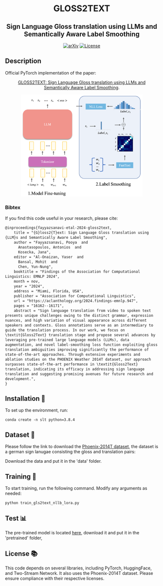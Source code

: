 <div align="center">

# GLOSS2TEXT
## Sign Language Gloss translation using LLMs and Semantically Aware Label Smoothing

[![arXiv](https://img.shields.io/badge/arXiv-GLOSS2TEXT-A10717.svg?logo=arXiv)](https://arxiv.org/abs/2407.01394)
[![License](https://img.shields.io/badge/License-MIT-green.svg)]()

</div>

## Description
Official PyTorch implementation of the paper:
<div align="center">

[GLOSS2TEXT: Sign Language Gloss translation using LLMs and Semantically Aware Label Smoothing](https://arxiv.org/abs/2407.01394).

<img src="imgs/arch.png" alt="Description of the image" width="400"/>

</div>

### Bibtex
If you find this code useful in your research, please cite:

```
@inproceedings{fayyazsanavi-etal-2024-gloss2text,
    title = "{G}loss2{T}ext: Sign Language Gloss translation using {LLM}s and Semantically Aware Label Smoothing",
    author = "Fayyazsanavi, Pooya  and
      Anastasopoulos, Antonios  and
      Kosecka, Jana",
    editor = "Al-Onaizan, Yaser  and
      Bansal, Mohit  and
      Chen, Yun-Nung",
    booktitle = "Findings of the Association for Computational Linguistics: EMNLP 2024",
    month = nov,
    year = "2024",
    address = "Miami, Florida, USA",
    publisher = "Association for Computational Linguistics",
    url = "https://aclanthology.org/2024.findings-emnlp.947",
    pages = "16162--16171",
    abstract = "Sign language translation from video to spoken text presents unique challenges owing to the distinct grammar, expression nuances, and high variation of visual appearance across different speakers and contexts. Gloss annotations serve as an intermediary to guide the translation process. In our work, we focus on \textit{Gloss2Text} translation stage and propose several advances by leveraging pre-trained large language models (LLMs), data augmentation, and novel label-smoothing loss function exploiting gloss translation ambiguities improving significantly the performance of state-of-the-art approaches. Through extensive experiments and ablation studies on the PHOENIX Weather 2014T dataset, our approach surpasses state-of-the-art performance in \textit{Gloss2Text} translation, indicating its efficacy in addressing sign language translation and suggesting promising avenues for future research and development.",
}

```

## Installation :construction_worker: 
To set up the environment, run:

```
conda create -n slt python=3.8.4
```

## Dataset :closed_book: 
Please follow the link to download the [Phoenix-2014T dataset](
https://www-i6.informatik.rwth-aachen.de/~koller/RWTH-PHOENIX-2014-T/), the dataset is a german sign lanugae consisting the gloss and translation pairs:

Download the data and put it in the 'data' folder.

## Training :rocket:
To start training, run the following command. Modify any arguments as needed:

```
python train_gls2text_nllb_lora.py
```

## Test :bar_chart:
The pre-trained model is located [here](https://drive.google.com/drive/folders/1aoiBWg0-_iQ9JaWG4uscJuTMGJyvpnSL?usp=drive_link), download it and put it in the 'pretrained' folder, 

## License :books:
This code depends on several libraries, including PyTorch, HuggingFace, and Two-Stream Network. It also uses the Phoenix-2014T dataset. Please ensure compliance with their respective licenses.
